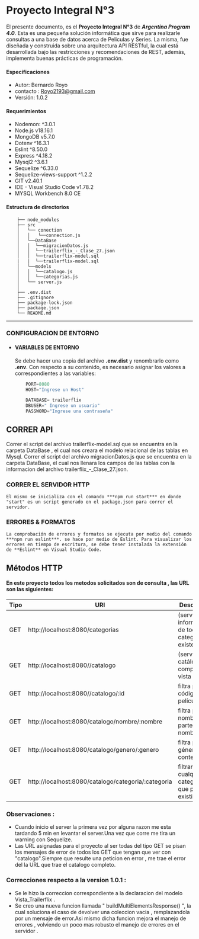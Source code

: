 # Proyecto Integral N°3

El presente documento, es el **Proyecto Integral N°3** de ***Argentina Program 4.0***. Esta es una pequeña solución informática que sirve para realizarle consultas a una base de datos  acerca de Peliculas y Series.
La misma, fue diseñada y construida sobre una arquitectura API RESTful, la cual está desarrollada bajo las restricciones y recomendaciones de REST, además, implementa buenas prácticas de programación.

#### Especificaciones
- Autor: Bernardo Royo
- contacto : Royo2193@gmail.com
- Versión: 1.0.2

#### Requerimientos
- Nodemon: ^3.0.1
- Node.js v18.16.1
- MongoDB v5.7.0
- Dotenv ^16.3.1
- Eslint ^8.50.0
- Express ^4.18.2
- Mysql2 ^3.6.1
- Sequelize ^6.33.0
- Sequelize-views-support ^1.2.2
- GIT v2.40.1
- IDE - Visual Studio Code v1.78.2
- MYSQL Workbench 8.0 CE



#### Estructura de directorios
``` tree
    ├── node_modules
    ├── src
    │   └── conection
    │   │   └──connection.js
    │   └──DataBase
    │   │  └──migracionDatos.js
    │   │  └──trailerflix_-_Clase_27.json
    │   │  └──trailerflix-model.sql
    |   |  └──trailerflix-model.sql
    │   └──models
    │   │  └──catalogo.js
    │   │  └──categorias.js
    │   └── server.js
    │
    ├── .env.dist
    ├── .gitignore
    ├── package-lock.json 
    ├── package.json
    └── README.md
```

---
### CONFIGURACION DE ENTORNO
  - #### VARIABLES DE ENTORNO
    Se debe hacer una copia del archivo **.env.dist** y renombrarlo como **.env**. Con respecto a su contenido, es necesario asignar los valores a correspondientes a las variables:
    ``` js
        PORT=8080
        HOST="Ingrese un Host"

        DATABASE= trailerflix
        DBUSER=" Ingrese un usuario"
        PASSWORD="Ingrese una contraseña"

    ```




    
  ## CORRER API
   Correr el script del archivo trailerflix-model.sql que se encuentra en la carpeta DataBase , el cual nos creara el modelo relacional de las tablas en Mysql.
   Correr el script del archivo migracionDatos.js que se encuentra en la carpeta DataBase, el cual nos llenara los campos de las tablas con la informacion del archivo trailerflix_-_Clase_27.json.


 ### CORRER EL SERVIDOR HTTP
    El mismo se inicializa con el comando ***npm run start*** en donde "start" es un script generado en el package.json para correr el servidor.



  ### ERRORES & FORMATOS
    La comprobación de errores y formatos se ejecuta por medio del comando ***npm run eslint***. se hace por medio de Eslint. Para visualizar los errores en tiempo de escritura, se debe tener instalada la extensión de **Eslint** en Visual Studio Code.


## Métodos HTTP
 #### En este proyecto todos los metodos solicitados son de consulta , las URL son las siguientes:
  
| Tipo | URI | Descripción |
|------|-----|-------------|
| GET |  http://localhost:8080/categorias | (servirá información de todas las categorías existentes) |
| GET |  http://localhost:8080//catalogo |(servirá el catálogo completo ‘la vista SQL’)|
| GET |  http://localhost:8080//catalogo/:id  | filtra por código de la película/serie|
| GET | http://localhost:8080/catalogo/nombre/:nombre  | filtra por nombre o parte del nombre|
| GET |  http://localhost:8080/catalogo/genero/:genero | filtra por género del contenido |
| GET |  http://localhost:8080/catalogo/categoria/:categoria | filtrar por cualquier categoría que pueda existir|





### Observaciones :
 - Cuando inicio el server la primera vez  por alguna razon me esta tardando 5 min en levantar el server.Una vez que corre me tira un warning con Sequelize.
 - Las URL asignadas para el proyecto al ser todas del tipo GET se pisan los mensajes de error de todos los GET que tengan que ver con "catalogo".Siempre que resulte una peticion en error , me trae el error del la URL que trae el catalogo completo.

### Correcciones respecto a la version 1.0.1 :
 - Se le hizo la correccion correspondiente a la declaracion del modelo Vista_Trailerflix .
 - Se creo una nueva funcion llamada " buildMultiElementsResponse() ", la cual soluciona el caso de devolver una coleccion vacia , remplazandola por un    mensaje de error.Asi mismo dicha funcion mejora el manejo de errores , volviendo un poco mas robusto el manejo de errores en el servidor .
 